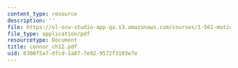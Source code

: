 ```yaml
---
content_type: resource
description: ''
file: https://ol-ocw-studio-app-qa.s3.amazonaws.com/courses/1-561-motion-based-design-fall-2003/8308f5a7dfcd1a877e929572f3103e7e_connor_ch12.pdf
file_type: application/pdf
resourcetype: Document
title: connor_ch12.pdf
uid: 8308f5a7-dfcd-1a87-7e92-9572f3103e7e
---
```

